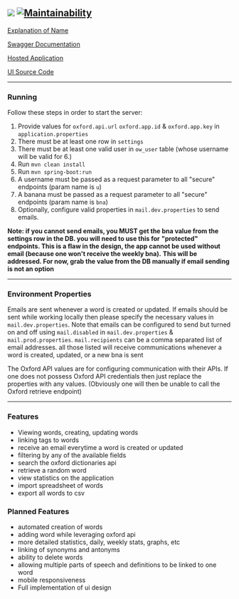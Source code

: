 <img src="https://github.com/benj-power/oworms-ui/blob/develop/src/assets/image/logo.svg"></img> [![Maintainability](https://api.codeclimate.com/v1/badges/7bd7122324ce4551a180/maintainability)](https://codeclimate.com/github/noydb/oworms-api/maintainability)
---

[Explanation of Name](https://memedocumentation.tumblr.com/post/163767097995/explained-oh-worm-meme)

[Swagger Documentation](https://oworms-api.herokuapp.com/swagger-ui/)

[Hosted Application](https://oworms.herokuapp.com)

[UI Source Code](https://github.com/benj-power/oworms-ui)

---

### Running

Follow these steps in order to start the server:

1. Provide values for `oxford.api.url` `oxford.app.id` & `oxford.app.key` in `application.properties`
2. There must be at least one row in `settings`
3. There must be at least one valid user in `ow_user` table (whose username will be valid for 6.)
4. Run `mvn clean install`
5. Run `mvn spring-boot:run`
6. A username must be passed as a request parameter to all "secure" endpoints (param name is `u`)
7. A banana must be passed as a request parameter to all "secure" endpoints (param name is `bna`)
8. Optionally, configure valid properties in `mail.dev.properties` to send emails. 

**Note: if you cannot send emails, you MUST get the bna value from the settings row in the DB. you will need to use this for**
**"protected" endpoints. This is a flaw in the design, the app  cannot be used without email (because one won't receive the weekly bna).**
**This will be addressed. For now, grab the value from the DB manually if email sending is not an option**

---

### Environment Properties

Emails are sent whenever a word is created or updated. If emails should be sent while working locally then please specify the necessary
values in `mail.dev.properties`. Note that emails can be configured to send but turned on and off using `mail.disabled`
in `mail.dev.properties` & `mail.prod.properties`.
`mail.recipients` can be a comma separated list of email addresses. all those listed will receive communications whenever a word is 
created, updated, or a new bna is sent

The Oxford API values are for configuring communication with their APIs. If one does not possess Oxford API credentials then just replace
the properties with any values. (Obviously one will then be unable to call the Oxford retrieve endpoint)

---

### Features
- Viewing words, creating, updating words
- linking tags to words
- receive an email everytime a word is created or updated
- filtering by any of the available fields
- search the oxford dictionaries api
- retrieve a random word
- view statistics on the application
- import spreadsheet of words
- export all words to csv

### Planned Features
- automated creation of words
- adding word while leveraging oxford api
- more detailed statistics, daily, weekly stats, graphs, etc
- linking of synonyms and antonyms
- ability to delete words
- allowing multiple parts of speech and definitions to be linked to one word
- mobile responsiveness
- Full implementation of ui design
